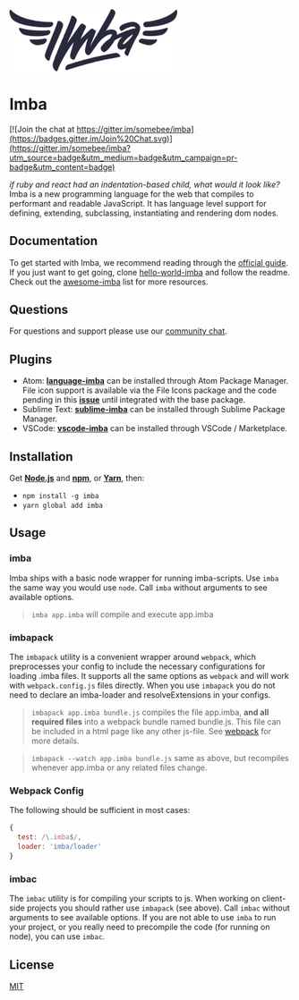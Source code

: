 <a href="http://imba.io" target="_blank">
<img width="300" src="https://raw.githubusercontent.com/imba/brand/master/images/logo/png/logo-black.png"></a>

# Imba

[![Join the chat at https://gitter.im/somebee/imba](https://badges.gitter.im/Join%20Chat.svg)](https://gitter.im/somebee/imba?utm_source=badge&utm_medium=badge&utm_campaign=pr-badge&utm_content=badge)

*if ruby and react had an indentation-based child, what would it look like?*
Imba is a new programming language for the web that compiles
to performant and readable JavaScript. It has language level
support for defining, extending, subclassing, instantiating
and rendering dom nodes.

## Documentation

To get started with Imba, we recommend reading through the [official guide](http://imba.io/guides). If you just want to get going, clone [hello-world-imba](https://github.com/somebee/hello-world-imba) and follow the readme. Check out the [awesome-imba](https://github.com/koolamusic/awesome-imba) list for more resources.

## Questions

For questions and support please use our [community chat](https://gitter.im/somebee/imba).

## Plugins

* Atom: **[language-imba](http://github.com/somebee/language-imba)** can be installed through Atom Package Manager. File icon support is available via the File Icons package and the code pending in this **[issue](https://github.com/file-icons/atom/issues/664)** until integrated with the base package.
* Sublime Text: **[sublime-imba](http://github.com/somebee/sublime-imba)** can be installed through Sublime Package Manager.
* VSCode: **[vscode-imba](http://github.com/somebee/vscode-imba)** can be installed through VSCode / Marketplace.

## Installation
Get **[Node.js](http://nodejs.org)** and **[npm](http://npmjs.org)**, or **[Yarn](http://yarnpkg.org)**, then:

- `npm install -g imba`
- `yarn global add imba`

## Usage

### imba

Imba ships with a basic node wrapper for running imba-scripts. Use `imba` the same way you would use `node`. Call `imba` without arguments to see available options.

> `imba app.imba` will compile and execute app.imba

### imbapack

The `imbapack` utility is a convenient wrapper around `webpack`, which preprocesses your config to include the necessary configurations for loading .imba files. It supports all the same options as `webpack` and will work with `webpack.config.js` files directly. When you use `imbapack` you do not need to declare an imba-loader and resolveExtensions in your configs.

> `imbapack app.imba bundle.js` compiles the file app.imba, **and all required files** into a webpack bundle named bundle.js. This file can be included in a html page like any other js-file. See [webpack](https://webpack.github.io) for more details.

> `imbapack --watch app.imba bundle.js` same as above, but recompiles whenever app.imba or any related files change.

### Webpack Config

The following should be sufficient in most cases:
```js
{
  test: /\.imba$/,
  loader: 'imba/loader'
}
```

### imbac

The `imbac` utility is for compiling your scripts to js. When working on client-side projects you should rather use `imbapack` (see above). Call `imbac` without arguments to see available options. If you are not able to use `imba` to run your project, or you really need to precompile the code (for running on node), you can use `imbac`.

## License

[MIT](http://opensource.org/licenses/MIT)
